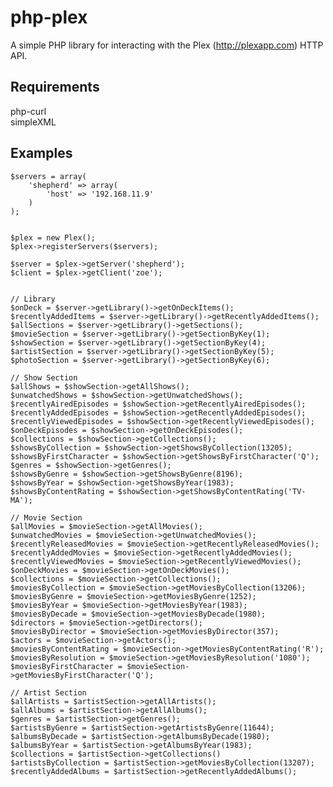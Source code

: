 php-plex
========

A simple PHP library for interacting with the Plex (http://plexapp.com) HTTP API.

Requirements
------------

php-curl  
simpleXML

Examples
--------

	$servers = array(
		'shepherd' => array(
			'host' => '192.168.11.9'
		)
	);
	
	
	$plex = new Plex();
	$plex->registerServers($servers);
	
	$server = $plex->getServer('shepherd');
	$client = $plex->getClient('zoe');


	// Library 
	$onDeck = $server->getLibrary()->getOnDeckItems();
	$recentlyAddedItems = $server->getLibrary()->getRecentlyAddedItems();
	$allSections = $server->getLibrary()->getSections();
	$movieSection = $server->getLibrary()->getSectionByKey(1);
	$showSection = $server->getLibrary()->getSectionByKey(4);
	$artistSection = $server->getLibrary()->getSectionByKey(5);
	$photoSection = $server->getLibrary()->getSectionByKey(6);
	
	// Show Section
	$allShows = $showSection->getAllShows();
	$unwatchedShows = $showSection->getUnwatchedShows();
	$recentlyAiredEpisodes = $showSection->getRecentlyAiredEpisodes();
	$recentlyAddedEpisodes = $showSection->getRecentlyAddedEpisodes();
	$recentlyViewedEpisodes = $showSection->getRecentlyViewedEpisodes();
	$onDeckEpisodes = $showSection->getOnDeckEpisodes();
	$collections = $showSection->getCollections();
	$showsByCollection = $showSection->getShowsByCollection(13205);
	$showsByFirstCharacter = $showSection->getShowsByFirstCharacter('Q');
	$genres = $showSection->getGenres();
	$showsByGenre = $showSection->getShowsByGenre(8196);
	$showsByYear = $showSection->getShowsByYear(1983);
	$showsByContentRating = $showSection->getShowsByContentRating('TV-MA');
	
	// Movie Section
	$allMovies = $movieSection->getAllMovies();
	$unwatchedMovies = $movieSection->getUnwatchedMovies();
	$recentlyReleasedMovies = $movieSection->getRecentlyReleasedMovies();
	$recentlyAddedMovies = $movieSection->getRecentlyAddedMovies();
	$recentlyViewedMovies = $movieSection->getRecentlyViewedMovies();
	$onDeckMovies = $movieSection->getOnDeckMovies();
	$collections = $movieSection->getCollections();
	$moviesByCollection = $movieSection->getMoviesByCollection(13206);
	$moviesByGenre = $movieSection->getMoviesByGenre(1252);
	$moviesByYear = $movieSection->getMoviesByYear(1983);
	$moviesByDecade = $movieSection->getMoviesByDecade(1980);
	$directors = $movieSection->getDirectors();
	$moviesByDirector = $movieSection->getMoviesByDirector(357);
	$actors = $movieSection->getActors();
	$moviesByContentRating = $movieSection->getMoviesByContentRating('R');
	$moviesByResolution = $movieSection->getMoviesByResolution('1080');
	$moviesByFirstCharacter = $movieSection->getMoviesByFirstCharacter('Q');
	
	// Artist Section
	$allArtists = $artistSection->getAllArtists();
	$allAlbums = $artistSection->getAllAlbums();
	$genres = $artistSection->getGenres();
	$artistsByGenre = $artistSection->getArtistsByGenre(11644);
	$albumsByDecade = $artistSection->getAlbumsByDecade(1980);
	$albumsByYear = $artistSection->getAlbumsByYear(1983);
	$collections = $artistSection->getCollections()
	$artistsByCollection = $artistSection->getMoviesByCollection(13207);
	$recentlyAddedAlbums = $artistSection->getRecentlyAddedAlbums();
